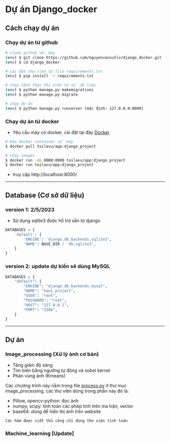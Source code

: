 # Dự án Django_docker


## Cách chạy dự án
### Chạy dự án từ github

``` bash
# clone github về máy
(env) $ git clone https://github.com/nguyenvanvutlv/django_docker.git
(env) $ cd django_docker
```

``` bash
# cài đặt thư viện từ file requirements.txt
(env) $ pip install -r requirements.txt
```

``` bash
# chạy lệnh thực thi trên cơ sở dữ liệu
(env) $ python manage.py makemigrations
(env) $ python manage.py migrate
```

``` bash
# chạy dự án
(env) $ python manage.py runserver [mặc định: 127.0.0.0:8000]
```


### Chạy dự án từ docker

- Yêu cầu máy có docker, cài đặt tại đây [Docker](https://www.docker.com/)

``` bash
# Kéo docker container về máy
$ docker pull toilavu/app:django_project
```

``` bash
# chạy images
$ docker run -dp 8000:8000 toilavu/app:django_project
$ docker run toilavu/app:django_project
```
- truy cập http://localhost:8000/


-----------------------------------------------------

## Database (Cơ sở dữ liệu)

### version 1: 2/5/2023

- Sử dụng sqlite3 được hỗ trợ sẵn từ django
``` python
DATABASES = {
    'default': {
        'ENGINE': 'django.db.backends.sqlite3',
        'NAME': BASE_DIR / 'db.sqlite3',
    }
}
```

### version 2: update dự kiến sẽ dùng MySQL

``` python
DATABASES = {
    "default": {
        "ENGINE": "django.db.backends.mysql",
        "NAME": "haui_project",
        "USER": "root",
        "PASSWORD": "root",
        "HOST": "127.0.0.1",
        "PORT": "3306",
    }
}
```

---------------------------------------

## Dự án

### Image_processing (Xử lý ảnh cơ bản)

- Tăng giảm độ sáng
- Tìm biên bằng ngưỡng tự động và sobel kernel
- Phân vùng ảnh (Kmeans)

Các chương trình này nằm trong file [process.py](image_processing/process.py) ở thư mục image_processing, các thư viện dùng trong phần này đó là:

- Pillow, opencv-python: đọc ảnh
- numpy, scipy: tính toán các phép tính trên ma trận, vector
- base64: dùng để hiển thị ảnh trên website

```
Các hàm được viết thủ công chỉ dùng thư viện tính toán
```


### Machine_learning [Update]